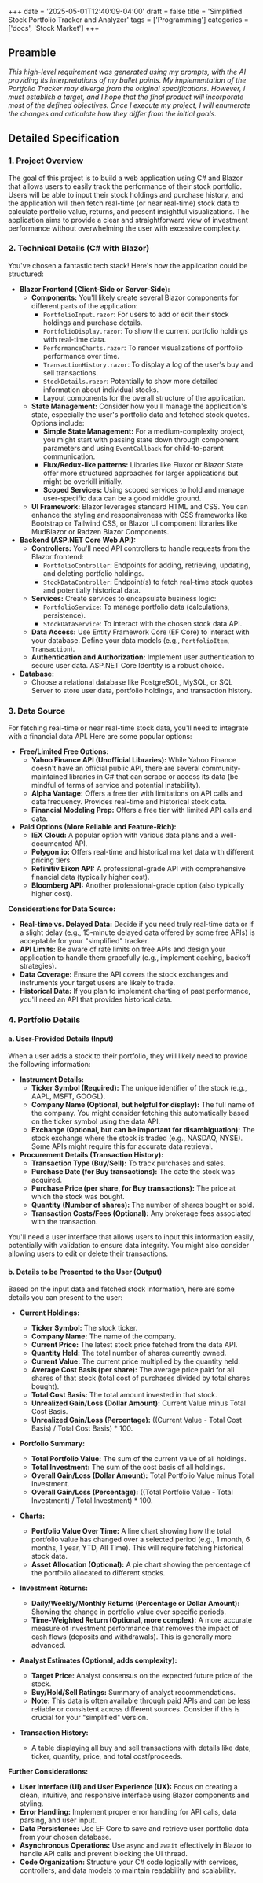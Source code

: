 +++
date = '2025-05-01T12:40:09-04:00'
draft = false
title = 'Simplified Stock Portfolio Tracker and Analyzer'
tags = ['Programming']
categories = ['docs', 'Stock Market']
+++


## Preamble
*This high-level requirement was generated using my prompts, with the AI providing its interpretations of my bullet points. My implementation of the Portfolio Tracker may diverge from the original specifications. However, I must establish a target, and I hope that the final product will incorporate most of the defined objectives. Once I execute my project, I will enumerate the changes and articulate how they differ from the initial goals.*

## Detailed Specification

### 1. Project Overview

The goal of this project is to build a web application using C# and Blazor that allows users to easily track the performance of their stock portfolio. Users will be able to input their stock holdings and purchase history, and the application will then fetch real-time (or near real-time) stock data to calculate portfolio value, returns, and present insightful visualizations. The application aims to provide a clear and straightforward view of investment performance without overwhelming the user with excessive complexity.

### 2. Technical Details (C# with Blazor)

You've chosen a fantastic tech stack! Here's how the application could be structured:

* **Blazor Frontend (Client-Side or Server-Side):**
    * **Components:** You'll likely create several Blazor components for different parts of the application:
        * `PortfolioInput.razor`: For users to add or edit their stock holdings and purchase details.
        * `PortfolioDisplay.razor`: To show the current portfolio holdings with real-time data.
        * `PerformanceCharts.razor`: To render visualizations of portfolio performance over time.
        * `TransactionHistory.razor`: To display a log of the user's buy and sell transactions.
        * `StockDetails.razor`: Potentially to show more detailed information about individual stocks.
        * Layout components for the overall structure of the application.
    * **State Management:** Consider how you'll manage the application's state, especially the user's portfolio data and fetched stock quotes. Options include:
        * **Simple State Management:** For a medium-complexity project, you might start with passing state down through component parameters and using `EventCallback` for child-to-parent communication.
        * **Flux/Redux-like patterns:** Libraries like Fluxor or Blazor State offer more structured approaches for larger applications but might be overkill initially.
        * **Scoped Services:** Using scoped services to hold and manage user-specific data can be a good middle ground.
    * **UI Framework:** Blazor leverages standard HTML and CSS. You can enhance the styling and responsiveness with CSS frameworks like Bootstrap or Tailwind CSS, or Blazor UI component libraries like MudBlazor or Radzen Blazor Components.
* **Backend (ASP.NET Core Web API):**
    * **Controllers:** You'll need API controllers to handle requests from the Blazor frontend:
        * `PortfolioController`: Endpoints for adding, retrieving, updating, and deleting portfolio holdings.
        * `StockDataController`: Endpoint(s) to fetch real-time stock quotes and potentially historical data.
    * **Services:** Create services to encapsulate business logic:
        * `PortfolioService`: To manage portfolio data (calculations, persistence).
        * `StockDataService`: To interact with the chosen stock data API.
    * **Data Access:** Use Entity Framework Core (EF Core) to interact with your database. Define your data models (e.g., `PortfolioItem`, `Transaction`).
    * **Authentication and Authorization:** Implement user authentication to secure user data. ASP.NET Core Identity is a robust choice.
* **Database:**
    * Choose a relational database like PostgreSQL, MySQL, or SQL Server to store user data, portfolio holdings, and transaction history.

### 3. Data Source

For fetching real-time or near real-time stock data, you'll need to integrate with a financial data API. Here are some popular options:

* **Free/Limited Free Options:**
    * **Yahoo Finance API (Unofficial Libraries):** While Yahoo Finance doesn't have an official public API, there are several community-maintained libraries in C# that can scrape or access its data (be mindful of terms of service and potential instability).
    * **Alpha Vantage:** Offers a free tier with limitations on API calls and data frequency. Provides real-time and historical stock data.
    * **Financial Modeling Prep:** Offers a free tier with limited API calls and data.
* **Paid Options (More Reliable and Feature-Rich):**
    * **IEX Cloud:** A popular option with various data plans and a well-documented API.
    * **Polygon.io:** Offers real-time and historical market data with different pricing tiers.
    * **Refinitiv Eikon API:** A professional-grade API with comprehensive financial data (typically higher cost).
    * **Bloomberg API:** Another professional-grade option (also typically higher cost).

**Considerations for Data Source:**

* **Real-time vs. Delayed Data:** Decide if you need truly real-time data or if a slight delay (e.g., 15-minute delayed data offered by some free APIs) is acceptable for your "simplified" tracker.
* **API Limits:** Be aware of rate limits on free APIs and design your application to handle them gracefully (e.g., implement caching, backoff strategies).
* **Data Coverage:** Ensure the API covers the stock exchanges and instruments your target users are likely to trade.
* **Historical Data:** If you plan to implement charting of past performance, you'll need an API that provides historical data.

### 4. Portfolio Details

#### a. User-Provided Details (Input)

When a user adds a stock to their portfolio, they will likely need to provide the following information:

* **Instrument Details:**
    * **Ticker Symbol (Required):** The unique identifier of the stock (e.g., AAPL, MSFT, GOOGL).
    * **Company Name (Optional, but helpful for display):** The full name of the company. You might consider fetching this automatically based on the ticker symbol using the data API.
    * **Exchange (Optional, but can be important for disambiguation):** The stock exchange where the stock is traded (e.g., NASDAQ, NYSE). Some APIs might require this for accurate data retrieval.
* **Procurement Details (Transaction History):**
    * **Transaction Type (Buy/Sell):** To track purchases and sales.
    * **Purchase Date (for Buy transactions):** The date the stock was acquired.
    * **Purchase Price (per share, for Buy transactions):** The price at which the stock was bought.
    * **Quantity (Number of shares):** The number of shares bought or sold.
    * **Transaction Costs/Fees (Optional):** Any brokerage fees associated with the transaction.

You'll need a user interface that allows users to input this information easily, potentially with validation to ensure data integrity. You might also consider allowing users to edit or delete their transactions.

#### b. Details to be Presented to the User (Output)

Based on the input data and fetched stock information, here are some details you can present to the user:

* **Current Holdings:**
    * **Ticker Symbol:** The stock ticker.
    * **Company Name:** The name of the company.
    * **Current Price:** The latest stock price fetched from the data API.
    * **Quantity Held:** The total number of shares currently owned.
    * **Current Value:** The current price multiplied by the quantity held.
    * **Average Cost Basis (per share):** The average price paid for all shares of that stock (total cost of purchases divided by total shares bought).
    * **Total Cost Basis:** The total amount invested in that stock.
    * **Unrealized Gain/Loss (Dollar Amount):** Current Value minus Total Cost Basis.
    * **Unrealized Gain/Loss (Percentage):** ((Current Value - Total Cost Basis) / Total Cost Basis) \* 100.

* **Portfolio Summary:**
    * **Total Portfolio Value:** The sum of the current value of all holdings.
    * **Total Investment:** The sum of the cost basis of all holdings.
    * **Overall Gain/Loss (Dollar Amount):** Total Portfolio Value minus Total Investment.
    * **Overall Gain/Loss (Percentage):** ((Total Portfolio Value - Total Investment) / Total Investment) \* 100.

* **Charts:**
    * **Portfolio Value Over Time:** A line chart showing how the total portfolio value has changed over a selected period (e.g., 1 month, 6 months, 1 year, YTD, All Time). This will require fetching historical stock data.
    * **Asset Allocation (Optional):** A pie chart showing the percentage of the portfolio allocated to different stocks.

* **Investment Returns:**
    * **Daily/Weekly/Monthly Returns (Percentage or Dollar Amount):** Showing the change in portfolio value over specific periods.
    * **Time-Weighted Return (Optional, more complex):** A more accurate measure of investment performance that removes the impact of cash flows (deposits and withdrawals). This is generally more advanced.

* **Analyst Estimates (Optional, adds complexity):**
    * **Target Price:** Analyst consensus on the expected future price of the stock.
    * **Buy/Hold/Sell Ratings:** Summary of analyst recommendations.
    * **Note:** This data is often available through paid APIs and can be less reliable or consistent across different sources. Consider if this is crucial for your "simplified" version.

* **Transaction History:**
    * A table displaying all buy and sell transactions with details like date, ticker, quantity, price, and total cost/proceeds.

**Further Considerations:**

* **User Interface (UI) and User Experience (UX):** Focus on creating a clean, intuitive, and responsive interface using Blazor components and styling.
* **Error Handling:** Implement proper error handling for API calls, data parsing, and user input.
* **Data Persistence:** Use EF Core to save and retrieve user portfolio data from your chosen database.
* **Asynchronous Operations:** Use `async` and `await` effectively in Blazor to handle API calls and prevent blocking the UI thread.
* **Code Organization:** Structure your C# code logically with services, controllers, and data models to maintain readability and scalability.

